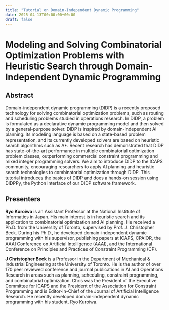 ```yaml
---
title: "Tutorial on Domain-Independent Dynamic Programming"
date: 2025-04-13T00:00:00+00:00
draft: false
---
```


# Modeling and Solving Combinatorial Optimization Problems with Heuristic Search through Domain-Independent Dynamic Programming

## Abstract

Domain-independent dynamic programming (DIDP) is a recently proposed technology for solving combinatorial optimization problems, such as routing and scheduling problems studied in operations research.
In DIDP, a problem is formulated as a declarative dynamic programming model and then solved by a general-purpose solver.
DIDP is inspired by domain-independent AI planning: its modeling language is based on a state-based problem representation, and its currently developed solvers are based on heuristic search algorithms such as A*.
Recent research has demonstrated that DIDP has state-of-the-art performance in multiple combinatorial optimization problem classes, outperforming commercial constraint programming and mixed integer programming solvers.
We aim to introduce DIDP to the ICAPS community, encouraging researchers to apply AI planning and heuristic search technologies to combinatorial optimization through DIDP.
This tutorial introduces the basics of DIDP and does a hands-on session using DIDPPy, the Python interface of our DIDP software framework.

## Presenters

**Ryo Kuroiwa** is an Assistant Professor at the National Institute of Informatics in Japan. His main interest is in heuristic search and its application to combinatorial optimization and AI planning. He received a Ph.D. from the University of Toronto, supervised by Prof. J. Christopher Beck. During his Ph.D., he developed domain-independent dynamic programming with his supervisor, publishing papers at ICAPS, CPAIOR, the AAAI Conference on Artificial Intelligence (AAAI), and the International Conference on Principles and Practices of Constraint Programming (CP).

**J Christopher Beck** is a Professor in the Department of Mechanical & Industrial Engineering at the University of Toronto. He is the author of over 170 peer reviewed conference and journal publications in AI and Operations Research in areas such as planning, scheduling, constraint programming, and combinatorial optimization. Chris was the President of the Executive Committee for ICAPS and the President of the Association for Constraint Programming and is Editor-in-Chief of the Journal of Artificial Intelligence Research. He recently developed domain-independent dynamic programming with his student, Ryo Kuroiwa.

